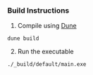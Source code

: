 ### Build Instructions

1. Compile using [Dune](https://dune.readthedocs.io/en/stable/overview.html) 
```
dune build
```

2. Run the executable
```
./_build/default/main.exe
```
